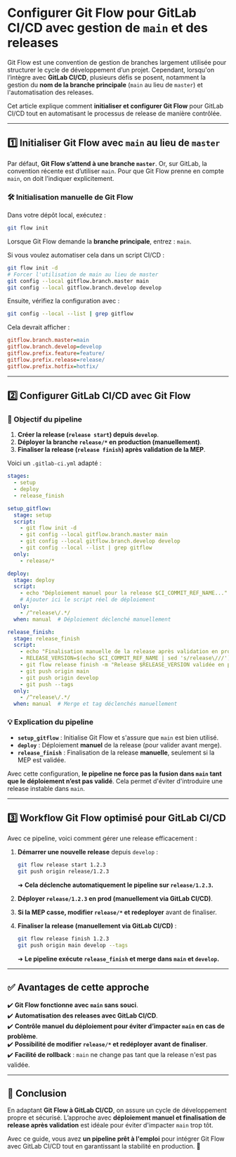 # **Configurer Git Flow pour GitLab CI/CD avec gestion de `main` et des releases**

Git Flow est une convention de gestion de branches largement utilisée pour structurer le cycle de développement d’un projet. Cependant, lorsqu'on l’intègre avec **GitLab CI/CD**, plusieurs défis se posent, notamment la gestion du **nom de la branche principale** (`main` au lieu de `master`) et l'automatisation des releases.

Cet article explique comment **initialiser et configurer Git Flow** pour GitLab CI/CD tout en automatisant le processus de release de manière contrôlée.

---

## **1️⃣ Initialiser Git Flow avec `main` au lieu de `master`**

Par défaut, **Git Flow s’attend à une branche `master`**. Or, sur GitLab, la convention récente est d’utiliser `main`. Pour que Git Flow prenne en compte `main`, on doit l’indiquer explicitement.

### **🛠 Initialisation manuelle de Git Flow**
Dans votre dépôt local, exécutez :

```bash
git flow init
```

Lorsque Git Flow demande la **branche principale**, entrez : `main`.

Si vous voulez automatiser cela dans un script CI/CD :

```bash
git flow init -d
# Forcer l'utilisation de main au lieu de master
git config --local gitflow.branch.master main
git config --local gitflow.branch.develop develop
```

Ensuite, vérifiez la configuration avec :

```bash
git config --local --list | grep gitflow
```

Cela devrait afficher :

```ini
gitflow.branch.master=main
gitflow.branch.develop=develop
gitflow.prefix.feature=feature/
gitflow.prefix.release=release/
gitflow.prefix.hotfix=hotfix/
```

---

## **2️⃣ Configurer GitLab CI/CD avec Git Flow**

### **📌 Objectif du pipeline**
1. **Créer la release (`release start`) depuis `develop`**.
2. **Déployer la branche `release/*` en production (manuellement)**.
3. **Finaliser la release (`release finish`) après validation de la MEP**.

Voici un `.gitlab-ci.yml` adapté :

```yaml
stages:
  - setup
  - deploy
  - release_finish

setup_gitflow:
  stage: setup
  script:
    - git flow init -d
    - git config --local gitflow.branch.master main
    - git config --local gitflow.branch.develop develop
    - git config --local --list | grep gitflow
  only:
    - release/*

deploy:
  stage: deploy
  script:
    - echo "Déploiement manuel pour la release $CI_COMMIT_REF_NAME..."
    # Ajouter ici le script réel de déploiement
  only:
    - /^release\/.*/
  when: manual  # Déploiement déclenché manuellement

release_finish:
  stage: release_finish
  script:
    - echo "Finalisation manuelle de la release après validation en prod"
    - RELEASE_VERSION=$(echo $CI_COMMIT_REF_NAME | sed 's/release\///')
    - git flow release finish -m "Release $RELEASE_VERSION validée en prod" $RELEASE_VERSION
    - git push origin main
    - git push origin develop
    - git push --tags
  only:
    - /^release\/.*/
  when: manual  # Merge et tag déclenchés manuellement
```

### **💡 Explication du pipeline**
- **`setup_gitflow`** : Initialise Git Flow et s'assure que `main` est bien utilisé.
- **`deploy`** : Déploiement **manuel** de la release (pour valider avant merge).
- **`release_finish`** : Finalisation de la release **manuelle**, seulement si la MEP est validée.

Avec cette configuration, **le pipeline ne force pas la fusion dans `main` tant que le déploiement n’est pas validé**. Cela permet d'éviter d'introduire une release instable dans `main`.

---

## **3️⃣ Workflow Git Flow optimisé pour GitLab CI/CD**

Avec ce pipeline, voici comment gérer une release efficacement :

1. **Démarrer une nouvelle release** depuis `develop` :
   ```bash
   git flow release start 1.2.3
   git push origin release/1.2.3
   ```
   ➜ **Cela déclenche automatiquement le pipeline sur `release/1.2.3`.**

2. **Déployer `release/1.2.3` en prod (manuellement via GitLab CI/CD)**.

3. **Si la MEP casse, modifier `release/*` et redeployer** avant de finaliser.

4. **Finaliser la release (manuellement via GitLab CI/CD)** :
   ```bash
   git flow release finish 1.2.3
   git push origin main develop --tags
   ```
   ➜ **Le pipeline exécute `release_finish` et merge dans `main` et `develop`.**

---

## **✅ Avantages de cette approche**
✔️ **Git Flow fonctionne avec `main` sans souci**.  
✔️ **Automatisation des releases avec GitLab CI/CD**.  
✔️ **Contrôle manuel du déploiement pour éviter d’impacter `main` en cas de problème**.  
✔️ **Possibilité de modifier `release/*` et redéployer avant de finaliser**.  
✔️ **Facilité de rollback** : `main` ne change pas tant que la release n'est pas validée.

---

## **🎯 Conclusion**
En adaptant **Git Flow à GitLab CI/CD**, on assure un cycle de développement propre et sécurisé. L’approche avec **déploiement manuel et finalisation de release après validation** est idéale pour éviter d'impacter `main` trop tôt.

Avec ce guide, vous avez **un pipeline prêt à l'emploi** pour intégrer Git Flow avec GitLab CI/CD tout en garantissant la stabilité en production. 🚀

